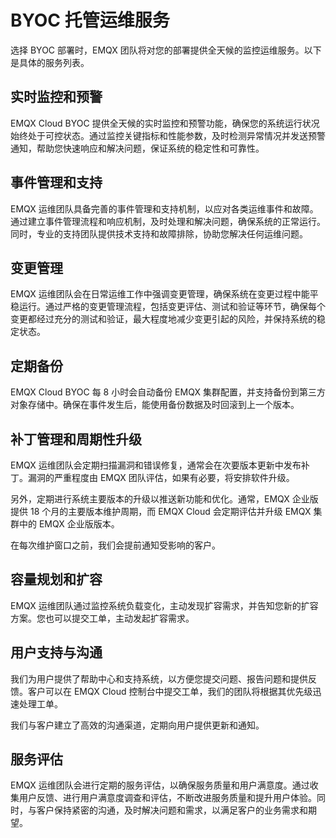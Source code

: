 # BYOC 托管运维服务

选择 BYOC 部署时，EMQX 团队将对您的部署提供全天候的监控运维服务。以下是具体的服务列表。

## 实时监控和预警
EMQX Cloud BYOC 提供全天候的实时监控和预警功能，确保您的系统运行状况始终处于可控状态。通过监控关键指标和性能参数，及时检测异常情况并发送预警通知，帮助您快速响应和解决问题，保证系统的稳定性和可靠性。

## 事件管理和支持
EMQX 运维团队具备完善的事件管理和支持机制，以应对各类运维事件和故障。通过建立事件管理流程和响应机制，及时处理和解决问题，确保系统的正常运行。同时，专业的支持团队提供技术支持和故障排除，协助您解决任何运维问题。

## 变更管理
EMQX 运维团队会在日常运维工作中强调变更管理，确保系统在变更过程中能平稳运行。通过严格的变更管理流程，包括变更评估、测试和验证等环节，确保每个变更都经过充分的测试和验证，最大程度地减少变更引起的风险，并保持系统的稳定状态。

## 定期备份
EMQX Cloud BYOC 每 8 小时会自动备份 EMQX 集群配置，并支持备份到第三方对象存储中。确保在事件发生后，能使用备份数据及时回滚到上一个版本。

## 补丁管理和周期性升级
EMQX 运维团队会定期扫描漏洞和错误修复，通常会在次要版本更新中发布补丁。漏洞的严重程度由 EMQX 团队评估，如果有必要，将安排软件升级。

另外，定期进行系统主要版本的升级以推送新功能和优化。通常，EMQX 企业版提供 18 个月的主要版本维护周期，而 EMQX Cloud 会定期评估并升级 EMQX 集群中的 EMQX 企业版版本。

在每次维护窗口之前，我们会提前通知受影响的客户。

## 容量规划和扩容
EMQX 运维团队通过监控系统负载变化，主动发现扩容需求，并告知您新的扩容方案。您也可以提交工单，主动发起扩容需求。

## 用户支持与沟通
我们为用户提供了帮助中心和支持系统，以方便您提交问题、报告问题和提供反馈。客户可以在 EMQX Cloud 控制台中提交工单，我们的团队将根据其优先级迅速处理工单。

我们与客户建立了高效的沟通渠道，定期向用户提供更新和通知。

## 服务评估
EMQX 运维团队会进行定期的服务评估，以确保服务质量和用户满意度。通过收集用户反馈、进行用户满意度调查和评估，不断改进服务质量和提升用户体验。同时，与客户保持紧密的沟通，及时解决问题和需求，以满足客户的业务需求和期望。